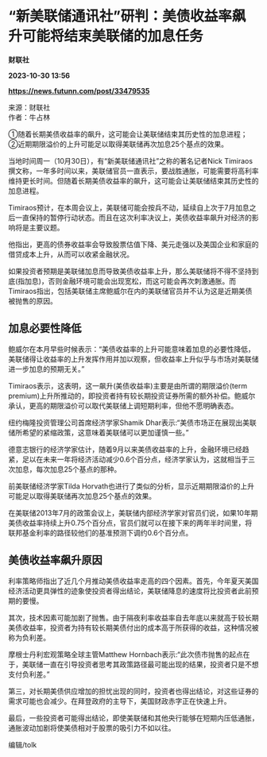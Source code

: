 # “新美联储通讯社”研判：美债收益率飙升可能将结束美联储的加息任务
**财联社**

**2023-10-30 13:56**

**https://news.futunn.com/post/33479535**

来源：财联社  
作者：牛占林

①随着长期美债收益率的飙升，这可能会让美联储结束其历史性的加息进程； ②近期期限溢价的上升可能足以取得美联储再次加息25个基点的效果。

当地时间周一（10月30日），有“新美联储通讯社”之称的著名记者Nick Timiraos撰文称，一年多时间以来，美联储官员一直表示，要战胜通胀，可能需要将高利率维持更长时间。但随着长期美债收益率的飙升，这可能会让美联储结束其历史性的加息进程。

Timiraos预计，在本周会议上，美联储可能会按兵不动，延续自上次于7月加息之后一直保持的暂停行动状态。而且在这次利率决议上，美债收益率飙升对经济的影响将是主要议题。

他指出，更高的债券收益率会导致股票估值下降、美元走强以及美国企业和家庭的借贷成本上升，从而可以收紧金融状况。

如果投资者预期是美联储加息而导致美债收益率上升，那么美联储将不得不坚持到底(指加息)，否则金融环境可能会出现宽松，而这可能会再次刺激通胀。而Timiraos指出，包括美联储主席鲍威尔在内的美联储官员并不认为这是近期美债被抛售的原因。

加息必要性降低
-------

鲍威尔在本月早些时候表示：“美债收益率的上升可能意味着加息的必要性降低，美联储得让收益率的上升发挥作用并加以观察，但收益率上升似乎与市场对美联储进一步加息的预期无关。”

Timiraos表示，这表明，这一飙升(美债收益率)主要是由所谓的期限溢价(term premium)上升所推动的，即投资者持有较长期投资证券所需的额外补偿。鲍威尔承认，更高的期限溢价可以取代美联储上调短期利率，但他不愿明确表态。

纽约梅隆投资管理公司首席经济学家Shamik Dhar表示:“美债市场正在展现出美联储所希望的紧缩政策，这意味着美联储可以更加谨慎一些。”

德意志银行的经济学家估计，随着9月以来美债收益率的上升，金融环境已经趋紧，足以在未来一年将经济活动减少0.6个百分点，经济学家认为，这就相当于三次加息，每次加息25个基点的那种。

前美联储经济学家Tilda Horvath也进行了类似的分析，显示近期期限溢价的上升可能足以取得美联储再次加息25个基点的效果。

在美联储2013年7月的政策会议上，美联储内部经济学家对官员们说，如果10年期美债收益率持续上升0.75个百分点，官员们就可以在接下来的两年半时间里，将联邦基金利率的路径较他们的基准预测下调约0.6个百分点。

美债收益率飙升原因
---------

利率策略师指出了近几个月推动美债收益率走高的四个因素。首先，今年夏天美国经济活动更具弹性的迹象使投资者得出结论，美联储降息的速度将比投资者此前预期的要慢。

其次，技术因素可能加剧了抛售。由于隔夜利率收益率自去年底以来就高于较长期美债收益率，投资者为持有较长期美债付出的成本高于所获得的收益，这种情况被称为负利差。

摩根士丹利宏观策略全球主管Matthew Hornbach表示:“此次债市抛售的起点在于，美联储一直在引导投资者思考其政策路径最可能出现的结果，投资者只是不想支付负利差。”

第三，对长期美债供应增加的担忧出现的同时，投资者也得出结论，对这些证券的需求可能也会减少。在拜登政府的主导下，美国财政赤字正在快速上升。

最后，一些投资者可能得出结论，即使美联储和其他央行能够在短期内压低通胀，通胀波动加剧将使美债相对于股票的吸引力不如以往。

编辑/tolk